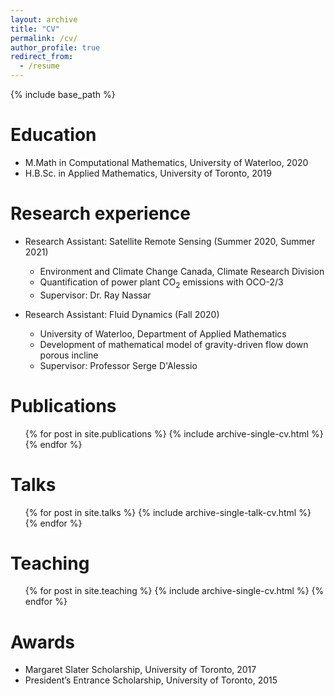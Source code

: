 ```yaml
---
layout: archive
title: "CV"
permalink: /cv/
author_profile: true
redirect_from:
  - /resume
---
```


{% include base_path %}

Education
======
* M.Math in Computational Mathematics, University of Waterloo, 2020
* H.B.Sc. in Applied Mathematics, University of Toronto, 2019

Research experience
======
* Research Assistant: Satellite Remote Sensing (Summer 2020, Summer 2021)
  * Environment and Climate Change Canada, Climate Research Division
  * Quantification of power plant CO<sub>2</sub> emissions with OCO-2/3
  * Supervisor: Dr. Ray Nassar

* Research Assistant: Fluid Dynamics (Fall 2020)
  * University of Waterloo, Department of Applied Mathematics
  * Development of mathematical model of gravity-driven flow down porous incline
  * Supervisor: Professor Serge D'Alessio

Publications
======
  <ul>{% for post in site.publications %}
    {% include archive-single-cv.html %}
  {% endfor %}</ul>
  
Talks
======
  <ul>{% for post in site.talks %}
    {% include archive-single-talk-cv.html %}
  {% endfor %}</ul>
  
Teaching
======
  <ul>{% for post in site.teaching %}
    {% include archive-single-cv.html %}
  {% endfor %}</ul>

Awards
======
* Margaret Slater Scholarship, University of Toronto, 2017
* President’s Entrance Scholarship, University of Toronto, 2015
